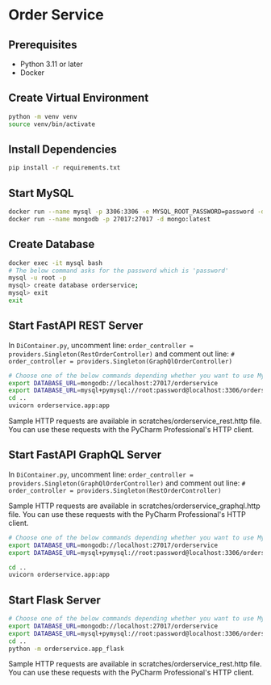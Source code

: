 # Order Service

## Prerequisites

- Python 3.11 or later
- Docker

## Create Virtual Environment

```bash
python -m venv venv
source venv/bin/activate
```

## Install Dependencies

```bash
pip install -r requirements.txt
```

## Start MySQL

```bash
docker run --name mysql -p 3306:3306 -e MYSQL_ROOT_PASSWORD=password -d mysql:latest
docker run --name mongodb -p 27017:27017 -d mongo:latest
```

## Create Database
```bash
docker exec -it mysql bash
# The below command asks for the password which is 'password'
mysql -u root -p
mysql> create database orderservice;
mysql> exit
exit
```

## Start FastAPI REST Server
In `DiContainer.py`, uncomment line:
`order_controller = providers.Singleton(RestOrderController)`
and comment out line:
`# order_controller = providers.Singleton(GraphQlOrderController)`

```bash
# Choose one of the below commands depending whether you want to use MySQL or MongoDB
export DATABASE_URL=mongodb://localhost:27017/orderservice
export DATABASE_URL=mysql+pymysql://root:password@localhost:3306/orderservice
cd ..
uvicorn orderservice.app:app
```

Sample HTTP requests are available in scratches/orderservice_rest.http file.
You can use these requests with the PyCharm Professional's HTTP client.

## Start FastAPI GraphQL Server
In `DiContainer.py`, uncomment line:
`order_controller = providers.Singleton(GraphQlOrderController)`
and comment out line:
`# order_controller = providers.Singleton(RestOrderController)`

Sample HTTP requests are available in scratches/orderservice_graphql.http file.
You can use these requests with the PyCharm Professional's HTTP client.

```bash
# Choose one of the below commands depending whether you want to use MySQL or MongoDB
export DATABASE_URL=mongodb://localhost:27017/orderservice
export DATABASE_URL=mysql+pymysql://root:password@localhost:3306/orderservice

cd ..
uvicorn orderservice.app:app
```

## Start Flask Server
```bash
# Choose one of the below commands depending whether you want to use MySQL or MongoDB
export DATABASE_URL=mongodb://localhost:27017/orderservice
export DATABASE_URL=mysql+pymysql://root:password@localhost:3306/orderservice
cd ..
python -m orderservice.app_flask
```

Sample HTTP requests are available in scratches/orderservice_rest.http file.
You can use these requests with the PyCharm Professional's HTTP client.